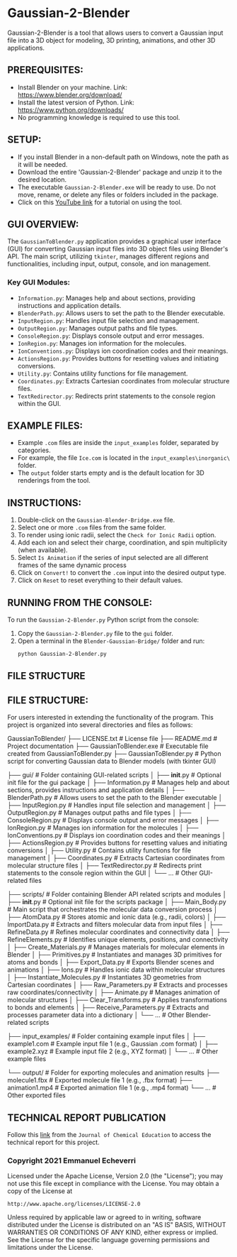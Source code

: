 ﻿# Gaussian-2-Blender

Gaussian-2-Blender is a tool that allows users to convert a Gaussian input file into a 3D object for modeling, 3D printing, animations, and other 3D applications.

## PREREQUISITES:
- Install Blender on your machine. Link: https://www.blender.org/download/
- Install the latest version of Python. Link: https://www.python.org/downloads/
- No programming knowledge is required to use this tool.

## SETUP:
- If you install Blender in a non-default path on Windows, note the path as it will be needed.
- Download the entire 'Gaussian-2-Blender' package and unzip it to the desired location.
- The executable `Gaussian-2-Blender.exe` will be ready to use. Do not move, rename, or delete any files or folders included in the package.
- Click on this [YouTube link](https://youtu.be/w_bsJ7daaas) for a tutorial on using the tool.

## GUI OVERVIEW:
The `GaussianToBlender.py` application provides a graphical user interface (GUI) for converting Gaussian input files into 3D object files using Blender's API. The main script, utilizing `tkinter`, manages different regions and functionalities, including input, output, console, and ion management.

### Key GUI Modules:
- `Information.py`: Manages help and about sections, providing instructions and application details.
- `BlenderPath.py`: Allows users to set the path to the Blender executable.
- `InputRegion.py`: Handles input file selection and management.
- `OutputRegion.py`: Manages output paths and file types.
- `ConsoleRegion.py`: Displays console output and error messages.
- `IonRegion.py`: Manages ion information for the molecules.
- `IonConventions.py`: Displays ion coordination codes and their meanings.
- `ActionsRegion.py`: Provides buttons for resetting values and initiating conversions.
- `Utility.py`: Contains utility functions for file management.
- `Coordinates.py`: Extracts Cartesian coordinates from molecular structure files.
- `TextRedirector.py`: Redirects print statements to the console region within the GUI.

## EXAMPLE FILES:
- Example `.com` files are inside the `input_examples` folder, separated by categories.
- For example, the file `Ice.com` is located in the `input_examples\inorganic\` folder.
- The `output` folder starts empty and is the default location for 3D renderings from the tool.

## INSTRUCTIONS:
1. Double-click on the `Gaussian-Blender-Bridge.exe` file.
2. Select one or more `.com` files from the same folder.
3. To render using ionic radii, select the `Check for Ionic Radii` option.
4. Add each ion and select their charge, coordination, and spin multiplicity (when available).
5. Select `Is Animation` if the series of input selected are all different frames of the same dynamic process
5. Click on `Convert!` to convert the `.com` input into the desired output type.
6. Click on `Reset` to reset everything to their default values.

## RUNNING FROM THE CONSOLE:
To run the `Gaussian-2-Blender.py` Python script from the console:
1. Copy the `Gaussian-2-Blender.py` file to the `gui` folder.
2. Open a terminal in the `Blender-Gaussian-Bridge/` folder and run:
   ```bash
   python Gaussian-2-Blender.py
    ```

## FILE STRUCTURE
## FILE STRUCTURE:
For users interested in extending the functionality of the program. This project is organized into several directories and files as follows:

GaussianToBlender/
├── LICENSE.txt             # License file
├── README.md               # Project documentation
├── GaussianToBlender.exe   # Executable file created from GaussianToBlender.py
├── GaussianToBlender.py    # Python script for converting Gaussian data to Blender models (with tkinter GUI)

├── gui/                    # Folder containing GUI-related scripts
│   ├── __init__.py         # Optional init file for the gui package
│   ├── Information.py      # Manages help and about sections, provides instructions and application details
│   ├── BlenderPath.py      # Allows users to set the path to the Blender executable
│   ├── InputRegion.py      # Handles input file selection and management
│   ├── OutputRegion.py     # Manages output paths and file types
│   ├── ConsoleRegion.py    # Displays console output and error messages
│   ├── IonRegion.py        # Manages ion information for the molecules
│   ├── IonConventions.py   # Displays ion coordination codes and their meanings
│   ├── ActionsRegion.py    # Provides buttons for resetting values and initiating conversions
│   ├── Utility.py          # Contains utility functions for file management
│   ├── Coordinates.py      # Extracts Cartesian coordinates from molecular structure files
│   ├── TextRedirector.py   # Redirects print statements to the console region within the GUI
│   └── ...                 # Other GUI-related files

├── scripts/                # Folder containing Blender API related scripts and modules
│   ├── __init__.py         # Optional init file for the scripts package
│   ├── Main_Body.py        # Main script that orchestrates the molecular data conversion process
│   ├── AtomData.py         # Stores atomic and ionic data (e.g., radii, colors)
│   ├── ImportData.py       # Extracts and filters molecular data from input files
│   ├── RefineData.py       # Refines molecular coordinates and connectivity data
│   ├── RefineElements.py   # Identifies unique elements, positions, and connectivity
│   ├── Create_Materials.py # Manages materials for molecular elements in Blender
│   ├── Primitives.py       # Instantiates and manages 3D primitives for atoms and bonds
│   ├── Export_Data.py      # Exports Blender scenes and animations
│   ├── Ions.py             # Handles ionic data within molecular structures
│   ├── Instantiate_Molecules.py # Instantiates 3D geometries from Cartesian coordinates
│   ├── Raw_Parameters.py   # Extracts and processes raw coordinates/connectivity
│   ├── Animate.py          # Manages animation of molecular structures
│   ├── Clear_Transforms.py # Applies transformations to bonds and elements
│   ├── Receive_Parameters.py # Extracts and processes parameter data into a dictionary
│   └── ...                 # Other Blender-related scripts

├── input_examples/         # Folder containing example input files
│   ├── example1.com        # Example input file 1 (e.g., Gaussian .com format)
│   ├── example2.xyz        # Example input file 2 (e.g., XYZ format)
│   └── ...                 # Other example files

└── output/                 # Folder for exporting molecules and animation results
    ├── molecule1.fbx       # Exported molecule file 1 (e.g., .fbx format)
    ├── animation1.mp4      # Exported animation file 1 (e.g., .mp4 format)
    └── ...                 # Other exported files


## TECHNICAL REPORT PUBLICATION
Follow this [link](https://doi.org/10.1021/acs.jchemed.1c00515) from the `Journal of Chemical Education` to access the technical report for this project. 
    

### Copyright 2021 Emmanuel Echeverri

Licensed under the Apache License, Version 2.0 (the "License");
you may not use this file except in compliance with the License.
You may obtain a copy of the License at

    http://www.apache.org/licenses/LICENSE-2.0

Unless required by applicable law or agreed to in writing, software
distributed under the License is distributed on an "AS IS" BASIS,
WITHOUT WARRANTIES OR CONDITIONS OF ANY KIND, either express or implied.
See the License for the specific language governing permissions and
limitations under the License.
